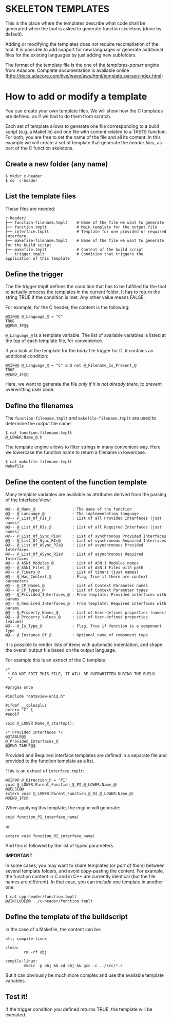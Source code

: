 SKELETON TEMPLATES
==================

This is the place where the templates describe what code shall be generated when the tool is asked to generate function skeletons (done by default).

Adding or modifying the templates does not require recompilation of the tool. It is possible to add support for new languages or generate additional files for the existing languages by just adding new subfolders.

The format of the template file is the one of the _templates-parser_ engine from Adacore. Complete documentation is available online (http://docs.adacore.com/live/wave/aws/html/template_parser/index.html)

How to add or modify a template
==

You can create your own template files. We will show how the C templates are defined, as if we had to do them from scratch.

Each set of template allows to generate one file corresponding to a build script (e.g. a Makefile) and one file with content related to a TASTE function. For both, you are free to set the name of the file and all its content.
In this example we will create a set of template that generate the _header files_, as part of the C function skeletons.

Create a new folder (any name)
--

```
$ mkdir c-header
$ cd  c-header
```

List the template files
--

These files are needed:

```
c-header/
├── function-filename.tmplt    # Name of the file we want to generate
├── function.tmplt             # Main template for the output file
├── interface.tmplt            # Template for one provided or required interface
├── makefile-filename.tmplt    # Name of the file we want to generate for the build script
├── makefile.tmplt             # Content of the build script
└── trigger.tmplt              # Condition that triggers the application of this template
```

Define the trigger
--

The file trigger.tmplt defines the condition that has to be fulfilled for the tool to actually process the templates in the current folder.
It has to return the string TRUE if the condition is met. Any other value means FALSE.

For example, for the C header, the content is the following:

```
@@IF@@ @_Language_@ = "C"
TRUE
@@END_IF@@
```

`@_Language_@` is a template variable. The list of available variables is listed at the top of each template file, for convenience.

If you look at the template for the _body_ file trigger for C, it contains an additional condition:

```
@@IF@@ @_Language_@ = "C" and not @_Filename_Is_Present_@
TRUE
@@END_IF@@
```

Here, we want to generate the file _only if it is not already there_, to prevent overwritting user code.

Define the filenames
--

The `function-filename.tmplt` and `makefile-filename.tmplt` are used to determine the output file name:

```
$ cat function-filename.tmplt
@_LOWER:Name_@.h
```

The template engine allows to filter strings in many convenient way. Here we lowercase the function name to return a filename in lowercase.

```
$ cat makefile-filename.tmplt
Makefile
```

Define the content of the function template
--

Many template variables are available as attributes derived from the parsing of the Interface View:

```
@@-- @_Name_@                : The name of the function
@@-- @_Language_@            : The implementation language
@@-- @_List_Of_PIs_@         : List of all Provided Interfaces (just names)
@@-- @_List_Of_RIs_@         : List of all Required Interfaces (just names)
@@-- @_List_Of_Sync_PIs@     : List of synchronous Provided Interfaces
@@-- @_List_Of_Sync_RIs@     : List of synchronous Required Interfaces
@@-- @_List_Of_ASync_PIs@    : List of asynchronous Provided Interfaces
@@-- @_List_Of_ASync_RIs@    : List of asynchronous Required Interfaces
@@-- @_ASN1_Modules_@        : List of ASN.1 Modules names
@@-- @_ASN1_Files_@          : List of ASN.1 Files with path
@@-- @_Timers_@              : List of timers (just names)
@@-- @_Has_Context_@         : Flag, True if there are context parameters
@@-- @_CP_Names_@            : List of Context Parameter names
@@-- @_CP_Types_@            : List of Context Parameter types
@@-- @_Provided_Interfaces_@ : From template: Provided interfaces with params
@@-- @_Required_Interfaces_@ : From template: Required interfaces with params
@@-- @_Property_Names_@      : List of User-defined properties (names)
@@-- @_Property_Values_@     : List of User-defined properties (values)
@@-- @_Is_Type_@             : Flag, True if function is a component type
@@-- @_Instance_Of_@         : Optional name of component type
```

It is possible to render lists of items with automatic indentation, and shape the overall output file based on the output language.

For example this is an extract of the C template:

```
/*
 * DO NOT EDIT THIS FILE, IT WILL BE OVERWRITTEN DURING THE BUILD
 */

#pragma once

#include "dataview-uniq.h"

#ifdef __cplusplus
extern "C" {
#endif

void @_LOWER:Name_@_startup();

/* Provided interfaces */
@@TABLE@@
@_Provided_Interfaces_@
@@END_TABLE@@

```

Provided and Required interface templates are defined in a separate file and provided to the function template as a list.

This is an extract of `interface.tmplt`:

```
@@IF@@ @_Direction_@ = "PI"
void @_LOWER:Parent_Function_@_PI_@_LOWER:Name_@(
@@ELSE@@
extern void @_LOWER:Parent_Function_@_RI_@_LOWER:Name_@(
@@END_IF@@
```

When applying this template, the engine will generate:

```
void function_PI_interface_name(
```

or
```
extern void function_RI_interface_name(
```

And this is followed by the list of typed parameters.

**IMPORTANT**

In some cases, you may want to share templates (or _part of them_) between several template folders, and avoid copy-pasting the content. For example, the function content in C and in C++ are currently identical (but the file names are different). In that case, you can _include_ one template in another one:

```
$ cat cpp-header/function.tmplt
@@INCLUDE@@ ../c-header/function.tmplt
```

Define the template of the buildscript
--

In the case of a Makefile, the content can be:

```
all: compile-linux

clean:
        rm -rf obj

compile-linux:
        mkdir -p obj && cd obj && gcc -c ../src/*.c
```

But it can obviously be much more complex and use the available template variables.

Test it!
--

If the trigger condition you defined returns TRUE, the template will be executed.

